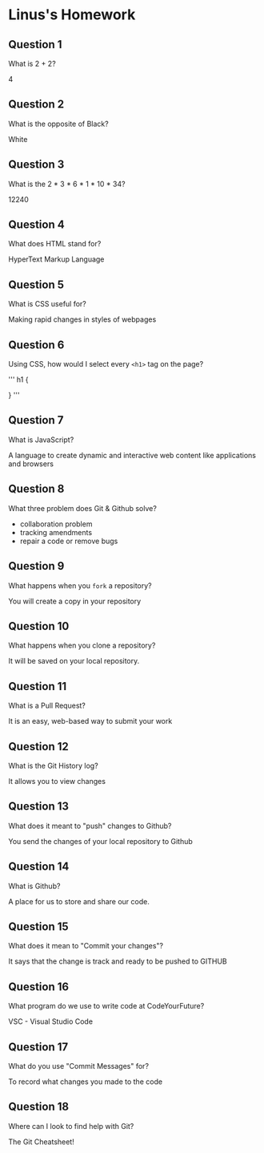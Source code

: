 # Linus's Homework

## Question 1

What is 2 + 2?

4

## Question 2

What is the opposite of Black?

White

## Question 3

What is the  2 * 3 * 6 * 1 * 10 * 34?

12240

## Question 4 

What does HTML stand for?

HyperText Markup Language

## Question 5

What is CSS useful for?

Making rapid changes in styles of webpages

## Question 6

Using CSS, how would I select every `<h1>` tag on the page?

'''
h1 {

}
'''

## Question 7

What is JavaScript?

A language to create dynamic and interactive web content like applications and browsers

## Question 8

What three problem does Git & Github solve?

- collaboration problem
- tracking amendments
- repair a code or remove bugs

## Question 9

What happens when you `fork` a repository?

You will create a copy in your repository

## Question 10 

What happens when you clone a repository?

It will be saved on your local repository.

## Question 11

What is a Pull Request?

It is an easy, web-based way to submit your work

## Question 12

What is the Git History log?

It allows you to view changes

## Question 13

What does it meant to "push" changes to Github?

You send the changes of your local repository to Github

## Question 14

What is Github?

A place for us to store and share our code.

## Question 15

What does it mean to "Commit your changes"?

It says that the change is track and ready to be pushed to GITHUB

## Question 16

What program do we use to write code at CodeYourFuture?

VSC - Visual Studio Code

## Question 17

What do you use "Commit Messages" for?

To record what changes you made to the code

## Question 18

Where can I look to find help with Git?

The Git Cheatsheet!
